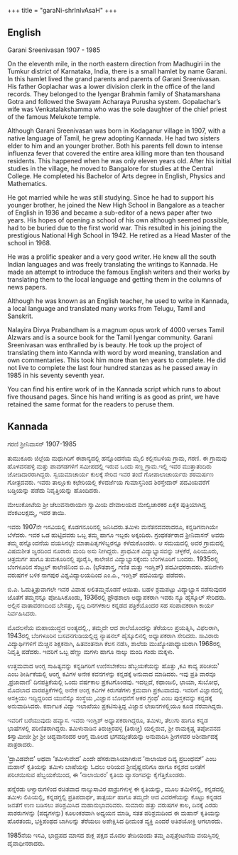 +++
title = "garaNi-shrInIvAsaH"
+++

## English
Garani Sreenivasan 1907 - 1985



On the eleventh mile, in the north eastern direction from Madhugiri in the Tumkur district of Karnataka, India, there is a small hamlet by name Garani. In this hamlet lived the grand parents and parents of Garani Sreenivasan. His father Goplachar was a lower division clerk in the  office of the land records. They belonged to the Iyengar Brahmin family of Shatamarshana Gotra and followed the Swayam Acharaya Purusha system.  Gopalachar’s wife was Venkatalakshamma who was the sole daughter of the chief priest of the famous Melukote temple.

Although Garani Sreenivasan was born in Kodaganur village in 1907, with a native language of Tamil, he grew adopting  Kannada.  He had two sisters elder to him and an younger brother.  Both his parents fell down to intense influenza fever that covered the entire area killing more than ten thousand residents. This happened when he was only eleven years old. After his initial studies in the village, he moved to  Bangalore for studies at the Central College. He completed his Bachelor of Arts degree in English, Physics and Mathematics.

He got married while he was still studying. Since he had to support his younger brother, he joined the New High School in Bangalore as a teacher of English in 1936 and became a sub-editor of a news paper after two years. His hopes of opening a school of his own although seemed possible, had to be buried due to the first world war. This resulted in his joining the prestigious National High School in 1942.  He retired as a Head Master of the school in 1968.

He was a  prolific speaker and a very good writer.  He knew all the south Indian languages and was freely translating  the writings  to Kannada. He made an attempt to introduce the famous English writers and their works  by translating them to the local language and getting them in the columns of news papers.

Although he was known as an English teacher, he used to write in Kannada, a local language and translated many works from Telugu, Tamil and Sanskrit.

Nalayira Divya Prabandham is a magnum opus work of 4000 verses Tamil Alzwars and is a source book for the Tamil Iyengar community.  Garani Sreenivasan was enthralled by is beauty. He took up the project of translating them into Kannda with word by word meaning, translation and own commentaries.  This took him more than ten years to complete.  He did not live to  complete the last four hundred stanzas  as he passed away in 1985 in his seventy seventh year.

You can find his entire work of in the Kannada script which runs to about five thousand pages.  Since his hand writing is as good as print, we have retained the same format for the readers to peruse them.

## Kannada
ಗರಣಿ ಶ್ರೀನಿವಾಸನ್ 1907-1985


ತುಮುಕೂರು ಜಿಲ್ಲೆಯ ಮಧುಗಿರಿಗೆ ಈಶಾನ್ಯದಲ್ಲಿ ಹನ್ನೊಂದನೆಯ ಮೈಲಿ ಕಲ್ಲಿನಬಳಿಯ ಗ್ರಾಮ, ಗರಣಿ. ಈ ಗ್ರಾಮವು ಹೊಳವನಹಳ್ಳಿ ಮತ್ತು ಪಾವಗಡಗಳಿಗೆ ಸಮೀಪದಲ್ಲಿ ಇರುವ ಒಂದು ಸಣ್ಣ ಗ್ರಾಮ.ಇಲ್ಲಿ ಇವರ ಮುತ್ತಾತಂದಿರು ಜೋಡಿದಾರರಾಗಿದ್ದರು. ಸ್ವಯಮಾಚಾರ್ಯ ಕುಲಕ್ಕೆ ಸೇರಿದ ಇವರ ತಂದೆ ಗೋಪಾಲಾಚಾರ್ಯರು ಶಠಮರ್ಷಣ ಗೋತ್ರದವರು. ಇವರು ತಾಲ್ಲೂಕು ಕಛೇರಿಯಲ್ಲಿ ಕೆಳದರ್ಜೆಯ ಗುಮಾಸ್ತನಿಂದ ಶಿರಸ್ತೇದಾರ್ ಪದವಿಯವರೆಗೆ ಬಡ್ತಿಯನ್ನು ಪಡೆದು ನಿವೃತ್ತಿಯನ್ನು ಹೊಂದಿದರು.


ಮೇಲುಕೋಟೆಯ ಶ್ರೀ ಚೆಲುವನಾರಾಯಣ ಸ್ವಾಮಿಯ ದೇವಾಲಯದ ಮೇಲ್ವಿಚಾರಕರ ಏಕೈಕ ಪುತ್ರಿಯಾಗಿದ್ದ ವೆಂಕಟಲಕ್ಷಮ್ಮ, ಇವರ ತಾಯಿ.

ಇವರು 1907ನೇ ಇಸವಿಯಲ್ಲಿ ಕೊಡಗನೂರಿನಲ್ಲಿ ಜನಿಸಿದರು.ತಮಿಳು ಮನೆತನದವರಾದರೂ, ಕನ್ನಡಿಗನಾಗಿಯೇ ಬೆಳೆದರು. ಇವರ ಒಡ ಹುಟ್ಟಿದವರು ಒಬ್ಬ ತಮ್ಮ ಹಾಗೂ ಇಬ್ಬರು ಅಕ್ಕಂದಿರು. ಗ್ರಂಥಕರ್ತರಾದ ಶ್ರೀನಿವಾಸನ್ ಅವರು ತಮ್ಮ ಹನ್ನೊಂದನೆಯ ವಯಸಿನಲ್ಲೇ ಮಾತಾಪಿತೃಗಳಿಬ್ಬರನ್ನೂ ಕಳೆದುಕೊಂಡರು. ಆ ಸಮಯದಲ್ಲಿ ಅವರ ಗ್ರಾಮದಲ್ಲಿ ವಿಷಮಶೀತ ಜ್ವರದಿಂದ ನೂರಾರು ಮಂದಿ ಅಸು ನೀಗಿದ್ದರು. ಪ್ರಾಥಮಿಕ ವಿದ್ಯಾಭ್ಯಾಸವನ್ನು ಚಳ್ಳಕೆರೆ, ಹಿರಿಯೂರು, ಚಿತ್ರದುರ್ಗ ಹಾಗೂ ತುಮಕೂರಿನಲ್ಲಿ ಪೂರೈಸಿ, ಕಾಲೇಜಿನ ವಿದ್ಯಾಭ್ಯಾಸಕ್ಕೆಂದು ಬೆಂಗಳೂರಿಗೆ ಬಂದರು. 1935ರಲ್ಲಿ ಬೆಂಗಳೂರಿನ ಸೆಂಟ್ರಲ್ ಕಾಲೇಜಿನಿಂದ ಬಿ.ಎ. (ಭೌತಶಾಸ್ತ್ರ, ಗಣಿತ ಮತ್ತು ಇಂಗ್ಲಿಶ್) ಪದವೀಧರರಾದರು. ಹದಿನೇಳು ವರುಷಗಳ ಬಳಿಕ ನಾಗಪುರ ವಿಶ್ವವಿದ್ಯಾಲಯದಿಂದ ಎಂ.ಎ., ಇಂಗ್ಲಿಶ್ ಪದವಿಯನ್ನು ಪಡೆದರು.


ಬಿ.ಎ. ಓದುತ್ತಿತ್ರುವಾಗಲೇ ಇವರ ವಿವಾಹ ಲಲಿತಮ್ಮನೊಡನೆ ಆಯಿತು. ಬಹಳ ಶ್ರಮಪಟ್ಟು ವಿದ್ಯಾಭ್ಯಾಸ ನಡೆಸುವುದರ ಜೊತೆಗೆ ತಮ್ಮನನ್ನೂ ಪೋಷಿಸಿಕೊಂಡು, 1936ರಲ್ಲಿ ಪ್ರೌಢಶಾಲಾ ಅಧ್ಯಾಪಕರಾಗಿ ಇವರು ನ್ಯೂ ಹೈಸ್ಕೂಲ್ ಸೇರಿದರು. ಅಲ್ಲಿನ ವಾತಾವರಣದಿಂದ ಬೇಸತ್ತು, ಸ್ವಲ್ಪ ದಿನಗಳಕಾಲ ಕನ್ನಡದ ಪತ್ರಿಕೆಯೊಂದರ ಸಹ ಸಂಪಾದಕರಾಗಿ ಕಾರ್ಯ ನಿರ್ವಹಿಸಿದರು.

ಮೊದಲನೆಯ ಮಹಾಯುದ್ಧದ ಅಂತ್ಯದಲ್ಲಿ., ತಮ್ಮದೇ ಆದ ಶಾಲೆಯೊಂದನ್ನು ತೆರೆಯಲು ಪ್ರಯತ್ನಿಸಿ, ವಿಫಲರಾಗಿ, 1943ರಲ್ಲಿ ಬೆಂಗಳೂರಿನ ಬಸವನಗುಡಿಯಲ್ಲಿದ್ದ ನ್ಯಾಷನಲ್ ಹೈಸ್ಕೂಲಿನಲ್ಲಿ ಅಧ್ಯಾಪಕರಾಗಿ ಸೇರಿದರು. ಸಾವಿರಾರು ವಿದ್ಯಾರ್ಥಿಗಳಿಗೆ ಮೆಚ್ಚಿನ ಶಿಕ್ಷಕನಾಗಿ, ಹಿತವಂತನಾಗಿ ಕೆಲಸ ನಡೆಸಿ, ಶಾಲೆಯ ಮುಖ್ಯೋಪಾಧ್ಯಾಯರಾಗಿ 1968ರಲ್ಲಿ ನಿವೃತ್ತಿ ಪಡೆದರು. ಇವರಿಗೆ ಒಬ್ಬ ಹೆಣ್ಣು ಮಗಳು ಹಾಗೂ ನಾಲ್ಕು ಮಂದಿ ಗಂಡು ಮಕ್ಕಳು.

ಉತ್ತಮವಾದ ಆಂಗ್ಲ ಸಾಹಿತ್ಯವನ್ನು ಕನ್ನಡಿಗರಿಗೆ ಉಣಿಸಬೇಕೆಂಬ ಹೆಬ್ಬಯಕೆಯನ್ನು ಹೊತ್ತು ‚ಕವಿ ಕಾವ್ಯ ಪರಿಚಯ‛ ಎಂಬ ಶೀರ್ಷಿಕೆಯಲ್ಲಿ ಆಂಗ್ಲ್ಲ ಕವಿಗಳ ಅನೇಕ ಕವನಗಳನ್ನು ಕನ್ನಡಕ್ಕೆ ಅನುವಾದ ಮಾಡಿದರು. ಇವು ಪ್ರತಿ ವಾರವೂ ‚ಪ್ರಜಾವಾಣಿ‛ ದಿನಪತ್ರಿಕೆಯಲ್ಲಿ ಒಂದು ವರ್ಷಕಾಲ ಪ್ರಕಟಗೊಂಡವು. ಇದಲ್ಲದೆ, ಕಥಾಂಜಲಿ, ಛಾಯಾ, ಸುಬೋಧ, ಮೊದಲಾದ ವಾರಪತ್ರಿಕೆಗಳಲ್ಲಿ ಅನೇಕ ಆಂಗ್ಲ ಕವಿಗಳ ಕಿರುಗತೆಗಳು ಕ್ರಮವಾಗಿ ಪ್ರಕಟವಾದವು. ಇವರಿಗೆ ವಿಜ್ಞಾನದಲ್ಲಿ ಆಸಕ್ತಿಯು ಇದ್ದಿದ್ದರಿಂದ ಯುನೆಸ್ಕೊ ಸಂಸ್ಥೆಯ ‚ವಿಜ್ಞಾನ ಬೋಧನೆಗೆ ಆಕರ ಗ್ರಂಥ‛ ಎಂಬ ಪುಸ್ತಕವನ್ನು ಕನ್ನಡಕ್ಕೆ ಅನುವಾದಿಸಿದರು. ಕರ್ನಾಟಕ ವಿದ್ಯಾ ಇಲಾಖೆಯು ಪ್ರಕಟಿಸುತ್ತಿದ್ದ ವಿಜ್ಞಾನ ಲೇಖನಗಳಲ್ಲಿಯೂ ಕೂಡ ನೆರವಾಗಿದ್ದರು.


ಇವರಿಗೆ ಬರೆಯುವುದು ಹವ್ಯಾಸ. ಇವರು ಇಂಗ್ಲಿಶ್ ಅಧ್ಯಾಪಕರಾಗಿದ್ದರೂ, ತಮಿಳು, ತೆಲುಗು ಹಾಗೂ ಕನ್ನಡ ಭಾಷೆಗಳಲ್ಲಿ ಪರಿಣಿತರಾಗಿದ್ದರು. ತಮಿಳುನಾಡಿನ ತಿರುಚ್ಚಿರಪಳ್ಳಿ (ತಿರುಚ್ಚಿ) ಯಲ್ಲಿರುವ, ಶ್ರೀ ರಾಮಕೃಷ್ಣ ತಪೋವನದ sಸ್ವಾಮೀಜೀ ಶ್ರೀ ಶ್ರೀ ಚಿದ್ಭವಾನಂದರ
ಆಂಗ್ಲ ಮೂಲದ ಭಗವದ್ಗೀತೆಯನ್ನು ಅನುವಾದಿಸಿ ಶ್ರೀಗಳವರ ಅಶೀರ್ವಾದಕ್ಕೆ ಪಾತ್ರರಾದರು.

‘ದ್ರಾವಿಡವೇದ’ ಅಥವಾ ‘ತಮಿಳುವೇದ’ ಎಂದೇ ಹೆಸರುವಾಸಿಯಾಗಿರುವ ‘ನಾಲಾಯಿರ ದಿವ್ಯ ಪ್ರಬಂಧಮ್’ ಎಂಬ ಮಹಾನ್ ಕೃತಿಯನ್ನು ತಮಿಳು ಬಾಷೆಯನ್ನು ಓದಲು ಅರಿಯದ ಶ್ರೀವೈಷ್ಣವರಿಗೂ ಹಾಗೂ ಕನ್ನಶದ ಜನತೆಗೆ ಪರಿಚಯಿಸುವ ಹೆಬ್ಬಯಕೆಯಿಂದ, ಈ ‘ನಾಲಾಯಿರಂ’ ಕೃತಿಯ ವ್ಯಾಸಂಗವನ್ನು ಕೈಗೆತ್ತಿಕೊಂಡರು.


ಹನ್ನೆರಡು ಆಳ್ವಾರುಗಳಿಂದ ರಚಿತವಾದ ನಾಲ್ಕುಸಾವಿರ ಪಾಶ್ರುಗಳುಳ್ಳ ಈ ಕೃತಿಯನ್ನು, ಮೂಲ ತಮಿಳಿನಲ್ಲಿ, ಕನ್ನಡದಲ್ಲಿ ತಮಿಳು ಲಿಪಿಯಲ್ಲಿ, ಕನ್ನಡಗ್ದಲ್ಲಿ ಪ್ರತಿಪದಾರ್ಥ, ತಾತ್ಪರ್ಯ ಹಾಗೂ ತಮ್ಮದೇ ಆದ ವಿವರಣೆಯನ್ನು ಕೊಟ್ಟು ಕನ್ನಡದ ಜನತೆಗೆ ಉಣ ಬಡಿಸಲು ಪರಿಶ್ರಮಿಸಿದ ಮಹಾನುಭಾವರಿವರು. ಸುಮಾರು ಹತ್ತು ವರುಷಗಳ ಕಾಲ, ದಿನಕ್ಕೆ ಎರಡು ಪಾಶರುಗಳನ್ನು (ಪದ್ಯಗಳನ್ನು) ಕೂಲಂಕಶವಾಗಿ ಅಧ್ಯಯನ ಮಾಡಿ, ಸತತ ಪರಿಶ್ರಮದಿಂದ ಈ ಮಹಾನ್ ಕೃತಿಯನ್ನು ಹೊರತಂದು, ಭಕ್ತಿಪಂಥದ ಬಾಗಿಲನ್ನು ತೆರೆಯಲು ಅಪೇಕ್ಷಿಸಿದ ಧೀಮಂತ ವ್ಯಕ್ತಿ ಎಂದರೆ ಅತಿಶಯೋಕ್ತಿ ಆಗಲಾರದು.

1985ನೆಯ ಇಸವಿ, ಭಾದ್ರಪದ ಮಾಸದ ಶುಕ್ಲ ಪಕ್ಷದ ಮೊದಲ ತೇದಿಯಂದು ತಮ್ಮ ಎಪ್ಪತ್ತೆಂಟನೆಯ ವಯಸ್ಸಿನಲ್ಲಿ ದೈವಾಧೀನರಾದರು.